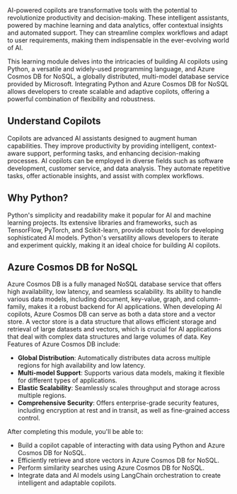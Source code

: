 AI-powered copilots are transformative tools with the potential to revolutionize productivity and decision-making. These intelligent assistants, powered by machine learning and data analytics, offer contextual insights and automated support. They can streamline complex workflows and adapt to user requirements, making them indispensable in the ever-evolving world of AI.

This learning module delves into the intricacies of building AI copilots using Python, a versatile and widely-used programming language, and Azure Cosmos DB for NoSQL, a globally distributed, multi-model database service provided by Microsoft. Integrating Python and Azure Cosmos DB for NoSQL allows developers to create scalable and adaptive copilots, offering a powerful combination of flexibility and robustness.

## Understand Copilots

Copilots are advanced AI assistants designed to augment human capabilities. They improve productivity by providing intelligent, context-aware support, performing tasks, and enhancing decision-making processes. AI copilots can be employed in diverse fields such as software development, customer service, and data analysis. They automate repetitive tasks, offer actionable insights, and assist with complex workflows. 

## Why Python?

Python's simplicity and readability make it popular for AI and machine learning projects. Its extensive libraries and frameworks, such as TensorFlow, PyTorch, and Scikit-learn, provide robust tools for developing sophisticated AI models. Python's versatility allows developers to iterate and experiment quickly, making it an ideal choice for building AI copilots.

## Azure Cosmos DB for NoSQL

Azure Cosmos DB is a fully managed NoSQL database service that offers high availability, low latency, and seamless scalability. Its ability to handle various data models, including document, key-value, graph, and column-family, makes it a robust backend for AI applications. When developing AI copilots, Azure Cosmos DB can serve as both a data store and a vector store. A vector store is a data structure that allows efficient storage and retrieval of large datasets and vectors, which is crucial for AI applications that deal with complex data structures and large volumes of data. Key Features of Azure Cosmos DB include:

- **Global Distribution**: Automatically distributes data across multiple regions for high availability and low latency.
- **Multi-model Support**: Supports various data models, making it flexible for different types of applications.
- **Elastic Scalability**: Seamlessly scales throughput and storage across multiple regions.
- **Comprehensive Security**: Offers enterprise-grade security features, including encryption at rest and in transit, as well as fine-grained access control.

After completing this module, you'll be able to:

- Build a copilot capable of interacting with data using Python and Azure Cosmos DB for NoSQL.
- Efficiently retrieve and store vectors in Azure Cosmos DB for NoSQL.
- Perform similarity searches using Azure Cosmos DB for NoSQL.
- Integrate data and AI models using LangChain orchestration to create intelligent and adaptable copilots.
